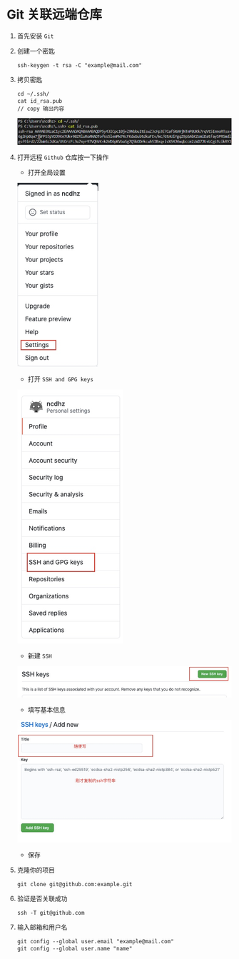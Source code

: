 # Git 关联远端仓库

1. 首先安装 `Git`
2. 创建一个密匙

    ```shell
    ssh-keygen -t rsa -C "example@mail.com"
    ```

3. 拷贝密匙

    ```shell
    cd ~/.ssh/
    cat id_rsa.pub
    // copy 输出内容
    ```

    ![](media/16009651833219/16009653880630.jpg)

4. 打开远程 `Github` 仓库按一下操作
    + 打开全局设置

    ![](media/16009651833219/16009655976191.jpg)

    + 打开 `SSH and GPG keys`

    ![](media/16009651833219/16009656342927.jpg)

    + 新建 `SSH`

    ![](media/16009651833219/16009657116616.jpg)

    + 填写基本信息

    ![](media/16009651833219/16009657643204.jpg)

    + 保存

5. 克隆你的项目

    ```shell
    git clone git@github.com:example.git 
    ```

6. 验证是否关联成功

    ```shell
    ssh -T git@github.com
    ```

7. 输入邮箱和用户名

    ```shell
    git config --global user.email "example@mail.com"
    git config --global user.name "name"
    ```
